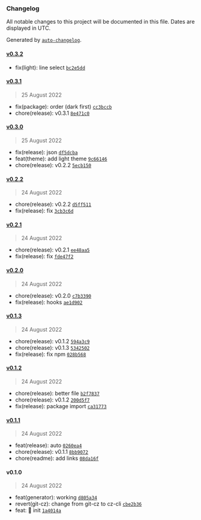 ### Changelog

All notable changes to this project will be documented in this file. Dates are displayed in UTC.

Generated by [`auto-changelog`](https://github.com/CookPete/auto-changelog).

#### [v0.3.2](https://github.com/Mikaleb/Jewel-Theme/compare/v0.3.1...v0.3.2)

- fix(light): line select [`bc2e5dd`](https://github.com/Mikaleb/Jewel-Theme/commit/bc2e5dd73969a79b1a7863d5244fe68cc6839696)

#### [v0.3.1](https://github.com/Mikaleb/Jewel-Theme/compare/v0.3.0...v0.3.1)

> 25 August 2022

- fix(package): order (dark first) [`cc3bccb`](https://github.com/Mikaleb/Jewel-Theme/commit/cc3bccb9ab0b6e23d1eb36208f82ef81bb0d41d5)
- chore(release): v0.3.1 [`8e471c0`](https://github.com/Mikaleb/Jewel-Theme/commit/8e471c0e74fc9b3f2a6c414d9ffcec0905755215)

#### [v0.3.0](https://github.com/Mikaleb/Jewel-Theme/compare/v0.2.2...v0.3.0)

> 25 August 2022

- fix(release): json [`df5dcba`](https://github.com/Mikaleb/Jewel-Theme/commit/df5dcbad13ea1db5ff29beba77f00cbb3cb825b4)
- feat(theme): add light theme [`9c66146`](https://github.com/Mikaleb/Jewel-Theme/commit/9c66146ba1bbfe6df0db8c30d6887f28e91b4aed)
- chore(release): v0.2.2 [`5ecb150`](https://github.com/Mikaleb/Jewel-Theme/commit/5ecb15080ef79ad5fc7127fc74223fc423740d7a)

#### [v0.2.2](https://github.com/Mikaleb/Jewel-Theme/compare/v0.2.1...v0.2.2)

> 24 August 2022

- chore(release): v0.2.2 [`d5ff511`](https://github.com/Mikaleb/Jewel-Theme/commit/d5ff511d67e576cbe5c7759799ae6a84d506dffc)
- fix(release): fix [`3cb3c6d`](https://github.com/Mikaleb/Jewel-Theme/commit/3cb3c6da07170bcdf882710f4bcd25b52f000dec)

#### [v0.2.1](https://github.com/Mikaleb/Jewel-Theme/compare/v0.2.0...v0.2.1)

> 24 August 2022

- chore(release): v0.2.1 [`ee48aa5`](https://github.com/Mikaleb/Jewel-Theme/commit/ee48aa526c0ec323e92e7738777304f5f7f3b5ea)
- fix(release): fix [`fde47f2`](https://github.com/Mikaleb/Jewel-Theme/commit/fde47f24b00d47faf18e4a984e5118bb9568585b)

#### [v0.2.0](https://github.com/Mikaleb/Jewel-Theme/compare/v0.1.3...v0.2.0)

> 24 August 2022

- chore(release): v0.2.0 [`c7b3390`](https://github.com/Mikaleb/Jewel-Theme/commit/c7b339058e32360bd382cb68794f3895baa3741a)
- fix(release): hooks [`ae1d902`](https://github.com/Mikaleb/Jewel-Theme/commit/ae1d9025b7b3fa0fa93d4432506b4b1cb190f15f)

#### [v0.1.3](https://github.com/Mikaleb/Jewel-Theme/compare/v0.1.2...v0.1.3)

> 24 August 2022

- chore(release): v0.1.2 [`594a3c9`](https://github.com/Mikaleb/Jewel-Theme/commit/594a3c9b4e45d932d45575e3c35f99601cb15d45)
- chore(release): v0.1.3 [`5342502`](https://github.com/Mikaleb/Jewel-Theme/commit/5342502e987f46203b8606292016935eaaf99efd)
- fix(release): fix npm [`028b568`](https://github.com/Mikaleb/Jewel-Theme/commit/028b568955d164e73b6c957532670c180a6279b2)

#### [v0.1.2](https://github.com/Mikaleb/Jewel-Theme/compare/v0.1.1...v0.1.2)

> 24 August 2022

- chore(release): better file [`b2f7837`](https://github.com/Mikaleb/Jewel-Theme/commit/b2f78370be36373ff7789bd8b8e44eea44dece72)
- chore(release): v0.1.2 [`200d5f7`](https://github.com/Mikaleb/Jewel-Theme/commit/200d5f7cc22df7b49bfc8bbd4607d3c4c1c0aba7)
- fix(release): package import [`ca31773`](https://github.com/Mikaleb/Jewel-Theme/commit/ca3177390286abe4ab4240e152979b619a8286b0)

#### [v0.1.1](https://github.com/Mikaleb/Jewel-Theme/compare/v0.1.0...v0.1.1)

> 24 August 2022

- feat(release): auto [`0260ea4`](https://github.com/Mikaleb/Jewel-Theme/commit/0260ea46b1030240279bc02ff8f4e790b4009949)
- chore(release): v0.1.1 [`8bb9072`](https://github.com/Mikaleb/Jewel-Theme/commit/8bb907234142fd8b42cb35ad425c69403b73caba)
- chore(readme): add links [`08da16f`](https://github.com/Mikaleb/Jewel-Theme/commit/08da16fc6af8afd0ed1cbddd646ce0181e0a6f26)

#### v0.1.0

> 24 August 2022

- feat(generator): working [`d805a34`](https://github.com/Mikaleb/Jewel-Theme/commit/d805a340889cf7cc155c7b2ddeb0e5249427bfd6)
- revert(git-cz): change from git-cz to cz-cli [`cbe2b36`](https://github.com/Mikaleb/Jewel-Theme/commit/cbe2b369e2141ae48346dcf25fcbbfb8295188b4)
- feat: 🎸 init [`1a4014a`](https://github.com/Mikaleb/Jewel-Theme/commit/1a4014a7068777f0e9662414c1a1f5438840fc5e)
